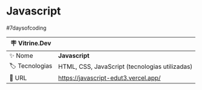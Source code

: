 # Javascript

#7daysofcoding

| :placard: Vitrine.Dev |     |
| -------------  | --- |
| :sparkles: Nome        | **Javascript**
| :label: Tecnologias | HTML, CSS, JavaScript (tecnologias utilizadas)
| :rocket: URL         | https://javascript-edut3.vercel.app/
